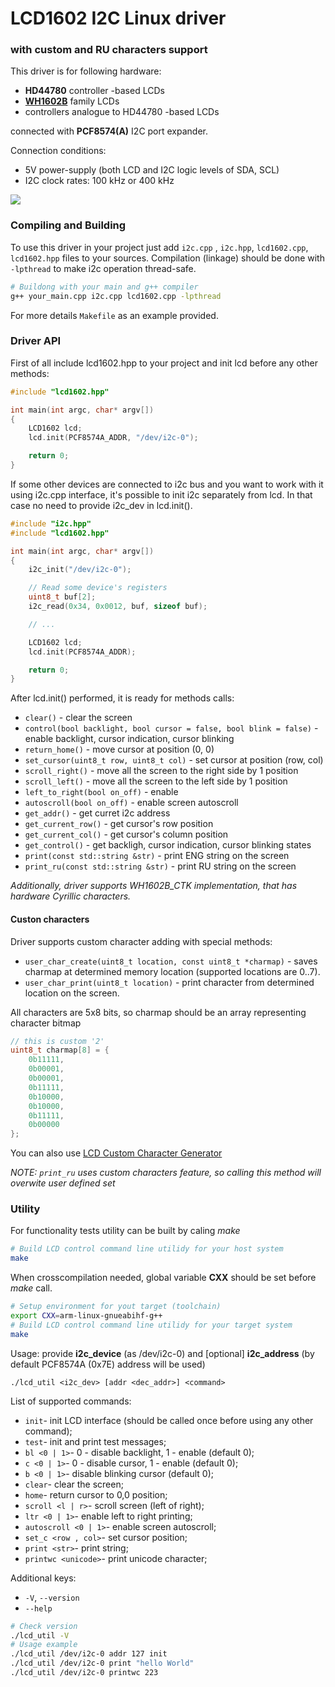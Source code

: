 # LCD1602 I2C Linux driver
### with custom and RU characters support


This driver is for following hardware:

* __HD44780__ controller -based LCDs
* [__WH1602B__](https://www.chipdip.ru/product/wh1602b-yyh-ctk) family LCDs
* controllers analogue to HD44780 -based LCDs

connected with __PCF8574(A)__ I2C port expander.

Connection conditions:

* 5V power-supply (both LCD and I2C logic levels of SDA, SCL)
* I2C clock rates: 100 kHz or 400 kHz

![](https://habrastorage.org/webt/3k/dg/yx/3kdgyxcwq-ixmbmqn3pcpshpft4.jpeg)


### Compiling and Building

To use this driver in your project just add `i2c.cpp` , `i2c.hpp`, `lcd1602.cpp`, `lcd1602.hpp` files to your sources.   Compilation (linkage) should be done with `-lpthread` to make i2c operation thread-safe.  

```sh
# Buildong with your main and g++ compiler
g++ your_main.cpp i2c.cpp lcd1602.cpp -lpthread 
```

For more details `Makefile` as an example provided.

### Driver API
First of all include lcd1602.hpp to your project and init lcd before any other methods:

```C
#include "lcd1602.hpp"

int main(int argc, char* argv[])
{
	LCD1602 lcd;
	lcd.init(PCF8574A_ADDR, "/dev/i2c-0");

	return 0;
}
```

If some other devices are connected to i2c bus and you want to work with it using i2c.cpp interface, it's possible to init i2c separately from lcd. In that case no need to provide i2c_dev in lcd.init().  

```C
#include "i2c.hpp"
#include "lcd1602.hpp"

int main(int argc, char* argv[])
{
	i2c_init("/dev/i2c-0");

	// Read some device's registers
	uint8_t buf[2];
	i2c_read(0x34, 0x0012, buf, sizeof buf);

	// ...

	LCD1602 lcd;
	lcd.init(PCF8574A_ADDR);

	return 0;
}
```

After lcd.init() performed, it is ready for methods calls:

* `clear()` - clear the screen
* `control(bool backlight, bool cursor = false, bool blink = false)` - enable backlight, cursor indication, cursor blinking
* `return_home()` - move cursor at position (0, 0)
* `set_cursor(uint8_t row, uint8_t col)` - set cursor at position (row, col)
* `scroll_right()` - move all the screen to the right side by 1 position
* `scroll_left()` - move all the screen to the left side by 1 position
* `left_to_right(bool on_off)` - enable 
* `autoscroll(bool on_off)` - enable screen autoscroll
* `get_addr()` - get curret i2c address
* `get_current_row()` - get cursor's row position
* `get_current_col()` - get cursor's column position
* `get_control()`  - get backligh, cursor indication, cursor blinking states
* `print(const std::string &str)` - print ENG string on the screen
* `print_ru(const std::string &str)` - print RU string on the screen

_Additionally, driver supports WH1602B_CTK implementation, that has hardware Cyrillic characters._

#### Custon characters

Driver supports custom character adding with special methods:

* `user_char_create(uint8_t location, const uint8_t *charmap)` - saves charmap at determined memory location (supported locations are 0..7).
* `user_char_print(uint8_t location)` - print character from determined location on the screen.

All characters are 5x8 bits, so charmap should be an array representing character bitmap

```C
// this is custom '2'
uint8_t charmap[8] = {
	0b11111,
	0b00001,
	0b00001,
	0b11111,
	0b10000,
	0b10000,
	0b11111,
	0b00000
};
```

You can also use [LCD Custom Character Generator](https://maxpromer.github.io/LCD-Character-Creator/)


_NOTE: `print_ru` uses custom characters feature, so calling this method will overwite
user defined set_


### Utility

For functionality tests utility can be built by caling _make_

```sh
# Build LCD control command line utilidy for your host system 
make
```

When crosscompilation needed, global variable __CXX__ should be set before _make_ call.

```sh
# Setup environment for yout target (toolchain)
export CXX=arm-linux-gnueabihf-g++
# Build LCD control command line utilidy for your target system 
make
```

Usage: provide __i2c_device__ (as /dev/i2c-0) and [optional] __i2c_address__ (by default PCF8574A (0x7E) address will be used)

`./lcd_util <i2c_dev> [addr <dec_addr>] <command>`

List of supported commands:

* `init`- init LCD interface (should be called once before using any other command);
* `test`- init and print test messages;
* `bl <0 | 1>`- 0 - disable backlight, 1 - enable (default 0);
* `c <0 | 1>`- 0 - disable cursor, 1 - enable (default 0);
* `b <0 | 1>`- disable blinking cursor (default 0);
* `clear`- clear the screen;
* `home`- return cursor to 0,0 position;
* `scroll <l | r>`- scroll screen (left of right);
* `ltr <0 | 1>`- enable left to right printing;
* `autoscroll <0 | 1>`- enable screen autoscroll;
* `set_c <row , col>`- set cursor position;
* `print <str>`- print string;
* `printwc <unicode>`- print unicode character;

Additional keys:
* `-V`, `--version`
* `--help`

```sh
# Check version
./lcd_util -V
# Usage example
./lcd_util /dev/i2c-0 addr 127 init
./lcd_util /dev/i2c-0 print "hello World"
./lcd_util /dev/i2c-0 printwc 223 
```

 

